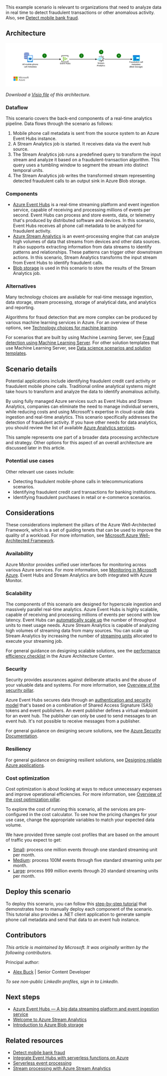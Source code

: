 This example scenario is relevant to organizations that need to analyze data in real time to detect fraudulent transactions or other anomalous activity. Also, see [Detect mobile bank fraud](/azure/architecture/guide/ai/bank-fraud-solution).

## Architecture

![Architecture overview of the Azure components of a real-time fraud detection scenario][architecture]

*Download a [Visio file](https://archcenter.blob.core.windows.net/cdn/architecture-fraud-detection.vsdx) of this architecture.*

### Dataflow

This scenario covers the back-end components of a real-time analytics pipeline. Data flows through the scenario as follows:

1. Mobile phone call metadata is sent from the source system to an Azure Event Hubs instance.
2. A Stream Analytics job is started. It receives data via the event hub source.
3. The Stream Analytics job runs a predefined query to transform the input stream and analyze it based on a fraudulent-transaction algorithm. This query uses a tumbling window to segment the stream into distinct temporal units.
4. The Stream Analytics job writes the transformed stream representing detected fraudulent calls to an output sink in Azure Blob storage.

### Components

- [Azure Event Hubs](https://azure.microsoft.com/products/event-hubs) is a real-time streaming platform and event ingestion service, capable of receiving and processing millions of events per second. Event Hubs can process and store events, data, or telemetry that's produced by distributed software and devices. In this scenario, Event Hubs receives all phone call metadata to be analyzed for fraudulent activity.
- [Azure Stream Analytics](https://azure.microsoft.com/products/stream-analytics) is an event-processing engine that can analyze high volumes of data that streams from devices and other data sources. It also supports extracting information from data streams to identify patterns and relationships. These patterns can trigger other downstream actions. In this scenario, Stream Analytics transforms the input stream from Event Hubs to identify fraudulent calls.
- [Blob storage](https://azure.microsoft.com/products/storage/blobs) is used in this scenario to store the results of the Stream Analytics job.

### Alternatives

Many technology choices are available for real-time message ingestion, data storage, stream processing, storage of analytical data, and analytics and reporting.

Algorithms for fraud detection that are more complex can be produced by various machine learning services in Azure. For an overview of these options, see [Technology choices for machine learning](../../ai-ml/guide/data-science-and-machine-learning.md).

For scenarios that are built by using Machine Learning Server, see [Fraud detection using Machine Learning Server][r-server-fraud-detection]. For other solution templates that use Machine Learning Server, see [Data science scenarios and solution templates][docs-r-server-sample-solutions].

## Scenario details

Potential applications include identifying fraudulent credit card activity or fraudulent mobile phone calls. Traditional online analytical systems might take hours to transform and analyze the data to identify anomalous activity.

By using fully managed Azure services such as Event Hubs and Stream Analytics, companies can eliminate the need to manage individual servers, while reducing costs and using Microsoft's expertise in cloud-scale data ingestion and real-time analytics. This scenario specifically addresses the detection of fraudulent activity. If you have other needs for data analytics, you should review the list of available [Azure Analytics services][product-category].

This sample represents one part of a broader data processing architecture and strategy. Other options for this aspect of an overall architecture are discussed later in this article.

### Potential use cases

Other relevant use cases include:

- Detecting fraudulent mobile-phone calls in telecommunications scenarios.
- Identifying fraudulent credit card transactions for banking institutions.
- Identifying fraudulent purchases in retail or e-commerce scenarios.

## Considerations

These considerations implement the pillars of the Azure Well-Architected Framework, which is a set of guiding tenets that can be used to improve the quality of a workload. For more information, see [Microsoft Azure Well-Architected Framework](/azure/architecture/framework).

### Availability

Azure Monitor provides unified user interfaces for monitoring across various Azure services. For more information, see [Monitoring in Microsoft Azure](/azure/monitoring-and-diagnostics/monitoring-overview). Event Hubs and Stream Analytics are both integrated with Azure Monitor.

### Scalability

The components of this scenario are designed for hyperscale ingestion and massively parallel real-time analytics. Azure Event Hubs is highly scalable, capable of receiving and processing millions of events per second with low latency. Event Hubs can [automatically scale up](/azure/event-hubs/event-hubs-auto-inflate) the number of throughput units to meet usage needs. Azure Stream Analytics is capable of analyzing high volumes of streaming data from many sources. You can scale up Stream Analytics by increasing the number of [streaming units](/azure/stream-analytics/stream-analytics-streaming-unit-consumption) allocated to execute your streaming job.

For general guidance on designing scalable solutions, see the [performance efficiency checklist][scalability] in the Azure Architecture Center.

### Security

Security provides assurances against deliberate attacks and the abuse of your valuable data and systems. For more information, see [Overview of the security pillar](/azure/architecture/framework/security/overview).

Azure Event Hubs secures data through an [authentication and security model][docs-event-hubs-security-model] that's based on a combination of Shared Access Signature (SAS) tokens and event publishers. An event publisher defines a virtual endpoint for an event hub. The publisher can only be used to send messages to an event hub. It's not possible to receive messages from a publisher.

For general guidance on designing secure solutions, see the [Azure Security Documentation][security].

### Resiliency

For general guidance on designing resilient solutions, see [Designing reliable Azure applications](/azure/architecture/framework/resiliency/app-design).

### Cost optimization

Cost optimization is about looking at ways to reduce unnecessary expenses and improve operational efficiencies. For more information, see [Overview of the cost optimization pillar](/azure/architecture/framework/cost/overview).

To explore the cost of running this scenario, all the services are pre-configured in the cost calculator. To see how the pricing changes for your use case, change the appropriate variables to match your expected data volume.

We have provided three sample cost profiles that are based on the amount of traffic you expect to get:

- [Small][small-pricing]: process one million events through one standard streaming unit per month.
- [Medium][medium-pricing]: process 100M events through five standard streaming units per month.
- [Large][large-pricing]: process 999 million events through 20 standard streaming units per month.

## Deploy this scenario

To deploy this scenario, you can follow this [step-by-step tutorial][tutorial] that demonstrates how to manually deploy each component of the scenario. This tutorial also provides a .NET client application to generate sample phone call metadata and send that data to an event hub instance.

## Contributors

*This article is maintained by Microsoft. It was originally written by the following contributors.*

Principal author:

- [Alex Buck](https://www.linkedin.com/in/alex-buck-0161575) | Senior Content Developer

*To see non-public LinkedIn profiles, sign in to LinkedIn.*

## Next steps

- [Azure Event Hubs — A big data streaming platform and event ingestion service][docs-event-hubs]
- [Welcome to Azure Stream Analytics][docs-stream-analytics]
- [Introduction to Azure Blob storage](/azure/storage/blobs/storage-blobs-introduction)

## Related resources

- [Detect mobile bank fraud](/azure/architecture/guide/ai/bank-fraud-solution)
- [Integrate Event Hubs with serverless functions on Azure](/azure/architecture/serverless/event-hubs-functions/event-hubs-functions)
- [Serverless event processing](/azure/architecture/reference-architectures/serverless/event-processing)
- [Stream processing with Azure Stream Analytics](/azure/architecture/reference-architectures/data/stream-processing-stream-analytics)

<!-- links -->
[product-category]: https://azure.microsoft.com/product-categories/analytics
[tutorial]: /azure/stream-analytics/stream-analytics-real-time-fraud-detection
[small-pricing]: https://azure.com/e/74149ec312c049ccba79bfb3cfa67606
[medium-pricing]: https://azure.com/e/4fc94f7376de484d8ae67a6958cae60a
[large-pricing]: https://azure.com/e/7da8804396f9428a984578700003ba42
[architecture]: ./media/architecture-fraud-detection-new.svg
[docs-event-hubs]: /azure/event-hubs/event-hubs-what-is-event-hubs
[docs-event-hubs-security-model]: /azure/event-hubs/event-hubs-authentication-and-security-model-overview
[docs-stream-analytics]: /azure/stream-analytics/stream-analytics-introduction
[docs-r-server-sample-solutions]: /machine-learning-server/r/sample-solutions
[r-server-fraud-detection]: https://microsoft.github.io/r-server-fraud-detection
[scalability]: /azure/architecture/framework/scalability/performance-efficiency
[security]: /azure/security
